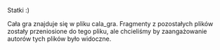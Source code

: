 Statki :)

Cała gra znajduje się w pliku cala_gra.
Fragmenty z pozostałych plików zostały przeniosione do tego pliku, ale chcieliśmy by zaangażowanie autorów tych plików było widoczne. 
